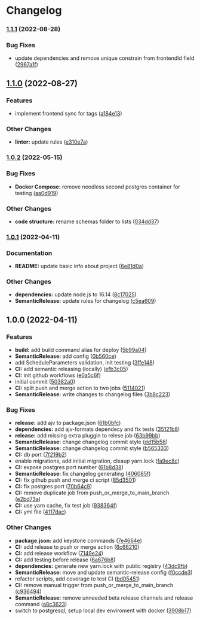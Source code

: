 # Changelog

### [1.1.1](https://github.com/antonin-urban/memorize-facts-be/compare/v1.1.0...v1.1.1) (2022-08-28)


### Bug Fixes

* update dependencies and remove unique constrain from frontendId field ([2967a1f](https://github.com/antonin-urban/memorize-facts-be/commit/2967a1f3a9885faa6ef721ce8d03fd87ce21b0fb))

## [1.1.0](https://github.com/antonin-urban/memorize-facts-be/compare/v1.0.2...v1.1.0) (2022-08-27)


### Features

* implement frontend sync for tags ([a184e13](https://github.com/antonin-urban/memorize-facts-be/commit/a184e13d5eedb4d31949b8a08929decacec94479))


### Other Changes

* **linter:** update rules ([e310e7a](https://github.com/antonin-urban/memorize-facts-be/commit/e310e7a3b119081f4cceeb5320772a9394b483a8))

### [1.0.2](https://github.com/antonin-urban/memorize-facts-be/compare/v1.0.1...v1.0.2) (2022-05-15)


### Bug Fixes

* **Docker Compose:** remove needless second postgres container for testing ([aa0d919](https://github.com/antonin-urban/memorize-facts-be/commit/aa0d9195d85ed925ffd4e0368f6f96bc8f849123))


### Other Changes

* **code structure:** rename schemas folder to lists ([034dd37](https://github.com/antonin-urban/memorize-facts-be/commit/034dd37117e9801bd822bfb87690b9e07f570645))

### [1.0.1](https://github.com/antonin-urban/memorize-facts-be/compare/v1.0.0...v1.0.1) (2022-04-11)


### Documentation

* **README:** update basic info about project ([6e81d0a](https://github.com/antonin-urban/memorize-facts-be/commit/6e81d0a5e4c762fe1e3bf1cd627314412bbfd3ce))


### Other Changes

* **dependencies:** update node.js to 16.14 ([8c17025](https://github.com/antonin-urban/memorize-facts-be/commit/8c170257f23e167cd9c5e92372da45fe7da75f68))
* **SemanticRelease:** update rules for changelog ([c5ea609](https://github.com/antonin-urban/memorize-facts-be/commit/c5ea60973160a9b00e0997f683736187846e703c))

## 1.0.0 (2022-04-11)


### Features

* **build:** add build command alias for deploy ([5b99a04](https://github.com/antonin-urban/memorize-facts-be/commit/5b99a0445b3005633ad68f6cef999841461e3630))
* **SemanticRelease:** add config ([0b560ce](https://github.com/antonin-urban/memorize-facts-be/commit/0b560ceb3d8edfb264c395f3e8374e89f34772b9))
* add ScheduleParameters validation, init testing ([3ffe148](https://github.com/antonin-urban/memorize-facts-be/commit/3ffe1480f085e657abd780587f6156c91d92c0c4))
* **CI:** add semantic releasing (locally) ([efb3c05](https://github.com/antonin-urban/memorize-facts-be/commit/efb3c05c77f34f0d751405fd9872ad06c1a4fb11))
* **CI:** init github workflows ([e0a5c6f](https://github.com/antonin-urban/memorize-facts-be/commit/e0a5c6fc8a276f2b8bf56d10ee8154b83b380da5))
* initial commit ([50382a0](https://github.com/antonin-urban/memorize-facts-be/commit/50382a0ddeae564f82eb0710cd09a45fa7ae374f))
* **CI:** split push and merge action to two jobs ([5114021](https://github.com/antonin-urban/memorize-facts-be/commit/51140213402f5e1b800bb19289fa3382291e8347))
* **SemanticRelease:** write changes to changelog files ([3b8c223](https://github.com/antonin-urban/memorize-facts-be/commit/3b8c2233fae42d2eb4842aa5b1522e842571a4d0))


### Bug Fixes

* **release:** add ajv to package.json ([61b0bfc](https://github.com/antonin-urban/memorize-facts-be/commit/61b0bfc7742b2cc71585ad8b80130b7a550e45ed))
* **dependencies:** add ajv-formats dependecy and fix tests ([35121b8](https://github.com/antonin-urban/memorize-facts-be/commit/35121b890ef85074bc652ab11f2d465c69db1e4f))
* **release:** add missing extra pluggin to relese job ([63b99bb](https://github.com/antonin-urban/memorize-facts-be/commit/63b99bb032ad55320ddcbca98bc62db50d0168ec))
* **SemanticRelease:** change changelog commit style ([dd15b56](https://github.com/antonin-urban/memorize-facts-be/commit/dd15b5602afed388fba74bbc9972598ddecd337b))
* **SemanticRelease:** change changelog commit style ([b565333](https://github.com/antonin-urban/memorize-facts-be/commit/b56533396633054c70ded131661e58db786fa3ed))
* **CI:** db port ([7f219b2](https://github.com/antonin-urban/memorize-facts-be/commit/7f219b21fc4487335c6d9d64141b03a9f9db85c0))
* enable migrations, add initial migration, cleaup yarn.lock ([fa9ec8c](https://github.com/antonin-urban/memorize-facts-be/commit/fa9ec8c0ae75020cf1133011e3a3871dcb01e8fc))
* **CI:** expose postgres port number ([61b8d38](https://github.com/antonin-urban/memorize-facts-be/commit/61b8d3895223bd6cfab250949a5860db8c0883d3))
* **SemanticRelease:** fix changelog generating ([406085f](https://github.com/antonin-urban/memorize-facts-be/commit/406085f7b1d17f9e9581794e7e4d6503c0b44bf1))
* **CI:** fix github push and merge ci script ([85d3501](https://github.com/antonin-urban/memorize-facts-be/commit/85d35017479638c5bc558d822724bdb0c86e7993))
* **CI:** fix postgres port ([70b64c9](https://github.com/antonin-urban/memorize-facts-be/commit/70b64c9d236c24547a4cbf9630813c4d8e3f55cb))
* **CI:** remove duplicate job from push_or_merge_to_main_branch ([e2bd73a](https://github.com/antonin-urban/memorize-facts-be/commit/e2bd73a94ff081dee3a7a352f76fdb1e501dca51))
* **CI:** use yarn cache, fix test job ([938364f](https://github.com/antonin-urban/memorize-facts-be/commit/938364f6f3181f6fda5f037a55173ceedb8d5464))
* **CI:** yml file ([4117dac](https://github.com/antonin-urban/memorize-facts-be/commit/4117dac59688248db5313abea3ff62b878f43f7d))


### Other Changes

* **package.json:** add keystone commands ([7e4664e](https://github.com/antonin-urban/memorize-facts-be/commit/7e4664e122e9da5ee1c84bb641ff3e3a6e7b962d))
* **CI:** add release to push or merge action ([6c66210](https://github.com/antonin-urban/memorize-facts-be/commit/6c66210dfffed44b3b0432091ab87a88d1a5755c))
* **CI:** add release workflow ([7149e24](https://github.com/antonin-urban/memorize-facts-be/commit/7149e243d5d85b0c272d2a47f56e0c0f0378d174))
* **CI:** add testing before release ([6a676b8](https://github.com/antonin-urban/memorize-facts-be/commit/6a676b8fe21a9f24ef5e6b0f79148a14e48cd9c0))
* **dependencies:** generate new yarn.lock with public registry ([43dc9fb](https://github.com/antonin-urban/memorize-facts-be/commit/43dc9fb1aa82a0dcbe002935fff9270d71e3e47c))
* **SemanticRelease:** move and update semantic-release config ([f0ccde3](https://github.com/antonin-urban/memorize-facts-be/commit/f0ccde31cca4015d55a087617e90d99198893da3))
* refactor scripts, add coverage to test CI ([bd05451](https://github.com/antonin-urban/memorize-facts-be/commit/bd0545129a78dac3fab4eef90569971fff81a3c1))
* **CI:** remove manual trigger from push_or_merge_to_main_branch ([c936494](https://github.com/antonin-urban/memorize-facts-be/commit/c9364942ecd9592e99d50751dc866aa60d70b2a8))
* **SemanticRelease:** remove unneeded beta release channels and release command ([a8c3623](https://github.com/antonin-urban/memorize-facts-be/commit/a8c362362d1ca6a9cc2da7b25189c6065d8b6d25))
* switch to postgresql, setup local dev enviroment with docker ([3908b17](https://github.com/antonin-urban/memorize-facts-be/commit/3908b17286d328da26627cbe6360ce543d16c073))
